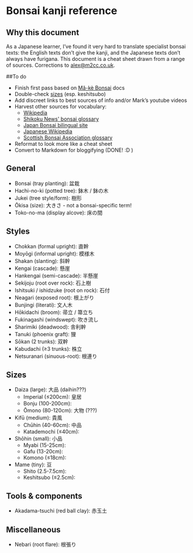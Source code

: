 # Bonsai kanji reference

## Why this document
As a Japanese learner, I’ve found it very hard to translate specialist bonsai texts: the English texts don’t give the kanji, and the Japanese texts don’t always have furigana.  This document is a cheat sheet drawn from a range of sources.  Corrections to [alex@m2cc.co.uk](mailto:alex@m2cc.co.uk).

##To do
+ Finish first pass based on [Mă-kè Bonsai](https://www.makebonsai.com/) docs
+ Double-check [sizes](https://en.wikipedia.org/wiki/Bonsai#Size_classifications) (esp. keshitsubo)
+ Add discreet links to best sources of info and/or Mark’s youtube videos
+ Harvest other sources for vocabulary:
  - [Wikipedia](https://en.wikipedia.org/wiki/Bonsai)
  - [Shikoku News' bonsai glossary](https://bonsai.shikoku-np.co.jp/en/word/)
  - [Japan Bonsai bilingual site](https://www.japan-bonsai.jp/en/)
  - [Japanese Wikipedia](https://ja.wikipedia.org/wiki/Category:%E7%9B%86%E6%A0%BD)
  - [Scottish Bonsai Association glossary](http://www.scottishbonsai.org/page.cfm?kicker=Bonsai_Terms&page=23)
+ Reformat to look more like a cheat sheet
+ Convert to Markdown for bloggifying (DONE! :D )

## General
+ Bonsai (tray planting): 盆栽
+ Hachi-no-ki (potted tree): 鉢木 / 鉢の木
+ Jukei (tree style/form):  樹形
+ Ōkisa (size): 大きさ - not a bonsai-specific term!
+ Toko-no-ma (display alcove): 床の間

## Styles
+ Chokkan (formal upright): 直幹
+ Moyōgi (informal upright): 模様木
+ Shakan (slanting): 斜幹
+ Kengai (cascade): 懸崖
+ Hankengai (semi-cascade): 半懸崖
+ Sekijoju (root over rock): 石上樹
+ Ishitsuki / ishidzuke (root on rock): 石付
+ Neagari (exposed root): 根上がり
+ Bunjingi (literati): 文人木
+ Hōkidachi (broom): 帚立 / 箒立ち
+ Fukinagashi (windswept): 吹き流し
+ Sharimiki (deadwood): 舎利幹
+ Tanuki (phoenix graft): 狸
+ Sōkan (2 trunks): 双幹
+ Kabudachi (≥3 trunks): 株立
+ Netsuranari (sinuous-root): 根連り

## Sizes
+ Daiza (large): 大品 (daihin???)
  - Imperial (≤200cm): 皇居
  - Bonju (100-200cm):
  - Ōmono (80-120cm): 大物 (???)
+ Kifū (medium): 貴風
  - Chūhin (40-60cm): 中品
  - Katademochi (≤40cm):
+ Shōhin (small): 小品
  - Myabi (15-25cm):
  - Gafu (13-20cm):
  - Komono (≤18cm):
+ Mame (tiny):  豆
  - Shito (2.5-7.5cm):
  - Keshitsubo (≤2.5cm):

## Tools & components
+ Akadama-tsuchi (red ball clay): 赤玉土

## Miscellaneous
+ Nebari (root flare): 根張り

